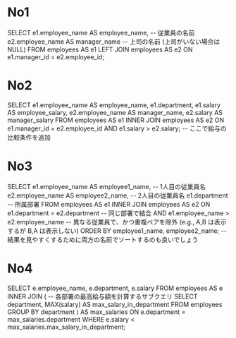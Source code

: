 # No1
SELECT
e1.employee_name AS employee_name, -- 従業員の名前
e2.employee_name AS manager_name   -- 上司の名前 (上司がいない場合はNULL)
FROM
employees AS e1
LEFT JOIN
employees AS e2 ON e1.manager_id = e2.employee_id;

# No2
SELECT
e1.employee_name AS employee_name,
e1.department,
e1.salary AS employee_salary,
e2.employee_name AS manager_name,
e2.salary AS manager_salary
FROM
employees AS e1
INNER JOIN
employees AS e2 ON e1.manager_id = e2.employee_id
AND
e1.salary > e2.salary; -- ここで給与の比較条件を追加

# No3
SELECT
e1.employee_name AS employee1_name, -- 1人目の従業員名
e2.employee_name AS employee2_name, -- 2人目の従業員名
e1.department                       -- 所属部署
FROM
employees AS e1
INNER JOIN
employees AS e2 ON e1.department = e2.department -- 同じ部署で結合
AND e1.employee_name > e2.employee_name         -- 異なる従業員で、かつ重複ペアを除外 (e.g., A,B は表示するが B,A は表示しない)
ORDER BY
employee1_name, employee2_name; -- 結果を見やすくするために両方の名前でソートするのも良いでしょう

# No4
SELECT
e.employee_name,
e.department,
e.salary
FROM
employees AS e
INNER JOIN (
-- 各部署の最高給与額を計算するサブクエリ
SELECT
department,
MAX(salary) AS max_salary_in_department
FROM
employees
GROUP BY
department
) AS max_salaries ON e.department = max_salaries.department
WHERE
e.salary < max_salaries.max_salary_in_department;